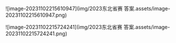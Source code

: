 ![image-20231102215610947](img/2023东北省赛 答案.assets/image-20231102215610947.png)

![image-20231102215724241](img/2023东北省赛 答案.assets/image-20231102215724241.png)